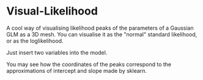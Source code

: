 # Visual-Likelihood

A cool way of visualising likelihood peaks of the parameters of a Gaussian GLM as a 3D mesh.
You can visualise it as the "normal" standard likelihood, or as the loglikelihood.

Just insert two variables into the model. 

You may see how the coordinates of the peaks correspond to the approximations of intercept and slope made by sklearn.

